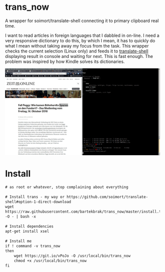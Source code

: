 # trans_now

A wrapper for soimort/translate-shell connecting it to primary clipboard real time.

I want to read articles in foreign languages that I dabbled in on-line. I need 
a very responsive dictionary to do this, by which I mean, it has to quickly do 
what I mean without taking away my focus from the task. This wrapper checks the
current selection (Linux only) and feeds it to [translate-shell](https://github.com/soimort/translate-shell)
displaying result in console and waiting for next. This is fast enough. The 
problem was inspired by how Kindle solves its dictionaries.

![A screencast showing trans-now in action](demo.gif)

# Install

```
# as root or whatever, stop complaining about everything

# Install trans - my way or https://github.com/soimort/translate-shell#option-1-direct-download
wget https://raw.githubusercontent.com/bartekbrak/trans_now/master/install.trans.bash -O - | bash -x

# Install dependencies
apt-get install xsel

# Install me 
if ! command -v trans_now
then
    wget https://git.io/vPoJo -O /usr/local/bin/trans_now
    chmod +x /usr/local/bin/trans_now
fi
```